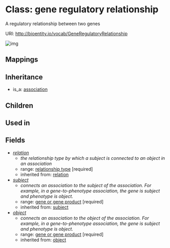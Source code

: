 # Class: gene regulatory relationship


A regulatory relationship between two genes

URI: http://bioentity.io/vocab/GeneRegulatoryRelationship

![img](http://yuml.me/diagram/nofunky/class/\[Association]^-\[GeneRegulatoryRelationship],%20\[GeneRegulatoryRelationship]-%20relation>\[RelationshipType],%20\[GeneRegulatoryRelationship]-%20subject>\[GeneOrGeneProduct],%20\[GeneRegulatoryRelationship]-%20object>\[GeneOrGeneProduct],%20)
## Mappings

## Inheritance

 *  is_a: [association](Association.md)
## Children

## Used in

## Fields

 * _[relation](relation.md)_
    * _the relationship type by which a subject is connected to an object in an association_
    * range: [relationship type](RelationshipType.md) [required]
    * inherited from: [relation](relation.md)
 * _[subject](subject.md)_
    * _connects an association to the subject of the association. For example, in a gene-to-phenotype association, the gene is subject and phenotype is object._
    * range: [gene or gene product](GeneOrGeneProduct.md) [required]
    * inherited from: [subject](subject.md)
 * _[object](object.md)_
    * _connects an association to the object of the association. For example, in a gene-to-phenotype association, the gene is subject and phenotype is object._
    * range: [gene or gene product](GeneOrGeneProduct.md) [required]
    * inherited from: [object](object.md)
